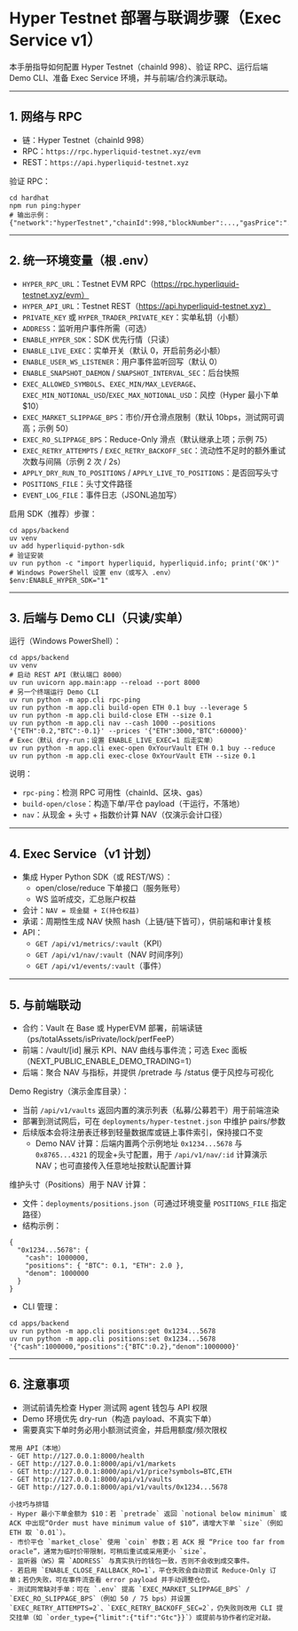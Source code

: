 # Hyper Testnet 部署与联调步骤（Exec Service v1）

本手册指导如何配置 Hyper Testnet（chainId 998）、验证 RPC、运行后端 Demo CLI、准备 Exec Service 环境，并与前端/合约演示联动。

---

## 1. 网络与 RPC

- 链：Hyper Testnet（chainId 998）
- RPC：`https://rpc.hyperliquid-testnet.xyz/evm`
- REST：`https://api.hyperliquid-testnet.xyz`

验证 RPC：
```
cd hardhat
npm run ping:hyper
# 输出示例：{"network":"hyperTestnet","chainId":998,"blockNumber":...,"gasPrice":"..."}
```

---

## 2. 统一环境变量（根 .env）

- `HYPER_RPC_URL`：Testnet EVM RPC（https://rpc.hyperliquid-testnet.xyz/evm）
- `HYPER_API_URL`：Testnet REST（https://api.hyperliquid-testnet.xyz）
- `PRIVATE_KEY` 或 `HYPER_TRADER_PRIVATE_KEY`：实单私钥（小额）
- `ADDRESS`：监听用户事件所需（可选）
- `ENABLE_HYPER_SDK`：SDK 优先行情（只读）
- `ENABLE_LIVE_EXEC`：实单开关（默认 0，开启前务必小额）
- `ENABLE_USER_WS_LISTENER`：用户事件监听回写（默认 0）
- `ENABLE_SNAPSHOT_DAEMON` / `SNAPSHOT_INTERVAL_SEC`：后台快照
- `EXEC_ALLOWED_SYMBOLS`、`EXEC_MIN/MAX_LEVERAGE`、`EXEC_MIN_NOTIONAL_USD`/`EXEC_MAX_NOTIONAL_USD`：风控（Hyper 最小下单 $10）
- `EXEC_MARKET_SLIPPAGE_BPS`：市价/开仓滑点限制（默认 10bps，测试网可调高；示例 50）
- `EXEC_RO_SLIPPAGE_BPS`：Reduce-Only 滑点（默认继承上项；示例 75）
- `EXEC_RETRY_ATTEMPTS` / `EXEC_RETRY_BACKOFF_SEC`：流动性不足时的额外重试次数与间隔（示例 2 次 / 2s）
- `APPLY_DRY_RUN_TO_POSITIONS` / `APPLY_LIVE_TO_POSITIONS`：是否回写头寸
- `POSITIONS_FILE`：头寸文件路径
- `EVENT_LOG_FILE`：事件日志（JSONL追加写）

启用 SDK（推荐）步骤：
```
cd apps/backend
uv venv
uv add hyperliquid-python-sdk
# 验证安装
uv run python -c "import hyperliquid, hyperliquid.info; print('OK')"
# Windows PowerShell 设置 env（或写入 .env）
$env:ENABLE_HYPER_SDK="1"
```

---

## 3. 后端与 Demo CLI（只读/实单）

运行（Windows PowerShell）：
```
cd apps/backend
uv venv
# 启动 REST API（默认端口 8000）
uv run uvicorn app.main:app --reload --port 8000
# 另一个终端运行 Demo CLI
uv run python -m app.cli rpc-ping
uv run python -m app.cli build-open ETH 0.1 buy --leverage 5
uv run python -m app.cli build-close ETH --size 0.1
uv run python -m app.cli nav --cash 1000 --positions '{"ETH":0.2,"BTC":-0.1}' --prices '{"ETH":3000,"BTC":60000}'
# Exec（默认 dry-run；设置 ENABLE_LIVE_EXEC=1 后走实单）
uv run python -m app.cli exec-open 0xYourVault ETH 0.1 buy --reduce
uv run python -m app.cli exec-close 0xYourVault ETH --size 0.1
```

说明：
- `rpc-ping`：检测 RPC 可用性（chainId、区块、gas）
- `build-open/close`：构造下单/平仓 payload（干运行，不落地）
- `nav`：从现金 + 头寸 + 指数价计算 NAV（仅演示会计口径）

---

## 4. Exec Service（v1 计划）

- 集成 Hyper Python SDK（或 REST/WS）：
  - open/close/reduce 下单接口（服务账号）
  - WS 监听成交，汇总账户权益
- 会计：`NAV = 现金腿 + Σ(持仓权益)`
- 承诺：周期性生成 NAV 快照 hash（上链/链下皆可），供前端和审计复核
- API：
  - `GET /api/v1/metrics/:vault`（KPI）
  - `GET /api/v1/nav/:vault`（NAV 时间序列）
  - `GET /api/v1/events/:vault`（事件）

---

## 5. 与前端联动

- 合约：Vault 在 Base 或 HyperEVM 部署，前端读链（ps/totalAssets/isPrivate/lock/perfFeeP）
- 前端：/vault/[id] 展示 KPI、NAV 曲线与事件流；可选 Exec 面板（NEXT_PUBLIC_ENABLE_DEMO_TRADING=1）
- 后端：聚合 NAV 与指标，并提供 /pretrade 与 /status 便于风控与可视化

Demo Registry（演示金库目录）：
- 当前 `/api/v1/vaults` 返回内置的演示列表（私募/公募若干）用于前端渲染
- 部署到测试网后，可在 `deployments/hyper-testnet.json` 中维护 pairs/参数
- 后续版本会将注册表迁移到轻量数据库或链上事件索引，保持接口不变
  - Demo NAV 计算：后端内置两个示例地址 `0x1234...5678` 与 `0x8765...4321` 的现金+头寸配置，用于 `/api/v1/nav/:id` 计算演示 NAV；也可直接传入任意地址按默认配置计算

维护头寸（Positions）用于 NAV 计算：
- 文件：`deployments/positions.json`（可通过环境变量 `POSITIONS_FILE` 指定路径）
- 结构示例：
```
{
  "0x1234...5678": {
    "cash": 1000000,
    "positions": { "BTC": 0.1, "ETH": 2.0 },
    "denom": 1000000
  }
}
```
- CLI 管理：
```
cd apps/backend
uv run python -m app.cli positions:get 0x1234...5678
uv run python -m app.cli positions:set 0x1234...5678 '{"cash":1000000,"positions":{"BTC":0.2},"denom":1000000}'
```

---

## 6. 注意事项

- 测试前请先检查 Hyper 测试网 agent 钱包与 API 权限
- Demo 环境优先 dry-run（构造 payload、不真实下单）
- 需要真实下单时务必用小额测试资金，并启用额度/频次限权
```
常用 API（本地）
- GET http://127.0.0.1:8000/health
- GET http://127.0.0.1:8000/api/v1/markets
- GET http://127.0.0.1:8000/api/v1/price?symbols=BTC,ETH
- GET http://127.0.0.1:8000/api/v1/vaults
- GET http://127.0.0.1:8000/api/v1/vaults/0x1234...5678

小技巧与排错
- Hyper 最小下单金额为 $10：若 `pretrade` 返回 `notional below minimum` 或 ACK 中出现“Order must have minimum value of $10”，请增大下单 `size`（例如 ETH 取 `0.01`）。
- 市价平仓 `market_close` 使用 `coin` 参数；若 ACK 报 “Price too far from oracle”，通常为临时价带限制，可稍后重试或采用更小 `size`。
- 监听器（WS）需 `ADDRESS` 与真实执行的钱包一致，否则不会收到成交事件。
- 若启用 `ENABLE_CLOSE_FALLBACK_RO=1`，平仓失败会自动尝试 Reduce-Only 订单；若仍失败，可在事件流查看 error payload 并手动调整仓位。
- 测试网常缺对手单：可在 `.env` 提高 `EXEC_MARKET_SLIPPAGE_BPS` / `EXEC_RO_SLIPPAGE_BPS`（例如 50 / 75 bps）并设置 `EXEC_RETRY_ATTEMPTS=2`、`EXEC_RETRY_BACKOFF_SEC=2`，仍失败则改用 CLI 提交挂单（如 `order_type={"limit":{"tif":"Gtc"}}`）或提前与协作者约定对敲。
```
